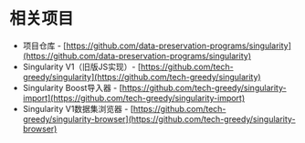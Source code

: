 # 相关项目

* 项目仓库 - [https://github.com/data-preservation-programs/singularity](https://github.com/data-preservation-programs/singularity)
* Singularity V1（旧版JS实现）- [https://github.com/tech-greedy/singularity](https://github.com/tech-greedy/singularity)
* Singularity Boost导入器 - [https://github.com/tech-greedy/singularity-import](https://github.com/tech-greedy/singularity-import)
* Singularity V1数据集浏览器 - [https://github.com/tech-greedy/singularity-browser](https://github.com/tech-greedy/singularity-browser)